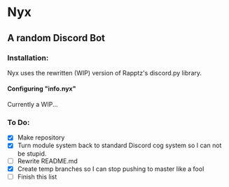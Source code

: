 # Nyx
## A random Discord Bot

### Installation:

Nyx uses the rewritten (WIP) version of Rapptz's discord.py library.

#### Configuring "info.nyx"

Currently a WIP...

### To Do:

- [x] Make repository
- [x] Turn module system back to standard Discord cog system so I can not be stupid.
- [ ] Rewrite README.md
- [x] Create temp branches so I can stop pushing to master like a fool
- [ ] Finish this list
